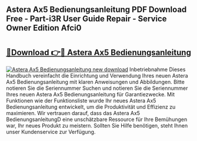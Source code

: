 ## Astera Ax5 Bedienungsanleitung PDF Download Free - Part-i3R User Guide Repair - Service Owner Edition Afci0

# <h2><a href="http://df10cip.blite.top/?on=Astera+Ax5+Bedienungsanleitung">🔗Download 👉🔴 Astera Ax5 Bedienungsanleitung</a></h2>

[![Astera Ax5 Bedienungsanleitung new download](https://i.imgur.com/lujVjoI.png)](http://df10cip.blite.top/?on=Astera+Ax5+Bedienungsanleitung)
Inbetriebnahme Dieses Handbuch vereinfacht die Einrichtung und Verwendung Ihres neuen Astera Ax5 Bedienungsanleitung mit klaren Anweisungen und Abbildungen. Bitte notieren Sie die Seriennummer Suchen und notieren Sie die Seriennummer Ihres neuen Astera Ax5 Bedienungsanleitung für Garantiezwecke. Mit Funktionen wie der Funktionsliste wurde Ihr neues Astera Ax5 Bedienungsanleitung entwickelt, um die Produktivität und Effizienz zu maximieren. Wir vertrauen darauf, dass das Astera Ax5 BedienungsanleitungD eine unschätzbare Ressource für Ihre Bemühungen war, Ihr neues Produkt zu meistern. Sollten Sie Hilfe benötigen, steht Ihnen unser Kundenservice zur Verfügung.
